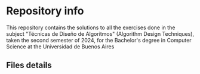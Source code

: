 # Repository info

This repository contains the solutions to all the exercises done in the subject "Técnicas de Diseño de Algoritmos" (Algorithm Design Techniques), taken the second semester of 2024, for the Bachelor's degree in Computer Science at the Universidad de Buenos Aires

## Files details
